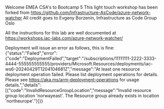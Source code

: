 Welcome EMEA CSA's to Bootcamp 5
This light touch workshop has been forked from https://github.com/Infrastructure-AsCode/azure-network-watcher
All credit goes to Evgeny Borzenin, Infrastructure as Code Group Oslo


All the instructions for this lab are well documented at https://workshops.iac-labs.com/azure-network-watcher/

Deployment will issue an error as follows, this is fine:
{"status":"Failed","error":{"code":"DeploymentFailed","target":"/subscriptions/11111111-2222-3333-4444-555555555555/providers/Microsoft.Resources/deployments/iac-ws6-20240429T1204104681Z","message":"At least one resource deployment operation failed. Please list deployment operations for details. Please see https://aka.ms/arm-deployment-operations for usage details.","details":[{"code":"InvalidResourceGroupLocation","message":"Invalid resource group location 'norwayeast'. The Resource group already exists in location 'northeurope'."}]}}
